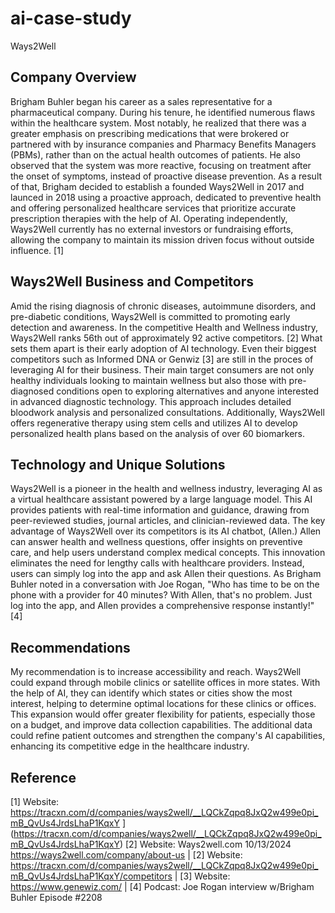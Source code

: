 # ai-case-study
Ways2Well
## Company Overview  
Brigham Buhler began his career as a sales representative for a pharmaceutical company. During his tenure, he identified numerous flaws within the healthcare system. Most notably, he realized that there was a greater emphasis on prescribing medications that were brokered or partnered with by insurance companies and Pharmacy Benefits Managers (PBMs), rather than on the actual health outcomes of patients. He also observed that the system was more reactive, focusing on treatment after the onset of symptoms, instead of proactive disease prevention. As a result of that, Brigham decided to establish a founded Ways2Well in 2017 and launced in 2018 using a proactive approach, dedicated to preventive health and offering personalized healthcare services that prioritize accurate prescription therapies with the help of AI. Operating independently, Ways2Well currently has no external investors or fundraising efforts, allowing the company to maintain its mission driven focus without outside influence. [1]

## Ways2Well Business and Competitors
Amid the rising diagnosis of chronic diseases, autoimmune disorders, and pre-diabetic conditions, Ways2Well is committed to promoting early detection and awareness. In the competitive Health and Wellness industry, Ways2Well ranks 56th out of approximately 92 active competitors. [2] What sets them apart is their early adoption of AI technology.  Even their biggest competitors such as Informed DNA or Genwiz [3] are still in the proces of leveraging AI for their business.  Their main target consumers are not only healthy individuals looking to maintain wellness but also those with pre-diagnosed conditions open to exploring alternatives and anyone interested in advanced diagnostic technology. This approach includes detailed bloodwork analysis and personalized consultations. Additionally, Ways2Well offers regenerative therapy using stem cells and utilizes AI to develop personalized health plans based on the analysis of over 60 biomarkers.

## Technology and Unique Solutions
Ways2Well is a pioneer in the health and wellness industry, leveraging AI as a virtual healthcare assistant powered by a large language model. This AI provides patients with real-time information and guidance, drawing from peer-reviewed studies, journal articles, and clinician-reviewed data. The key advantage of Ways2Well over its competitors is its AI chatbot, (Allen.) Allen can answer health and wellness questions, offer insights on preventive care, and help users understand complex medical concepts. This innovation eliminates the need for lengthy calls with healthcare providers. Instead, users can simply log into the app and ask Allen their questions. As Brigham Buhler noted in a conversation with Joe Rogan, "Who has time to be on the phone with a provider for 40 minutes? With Allen, that's no problem. Just log into the app, and Allen provides a comprehensive response instantly!" [4]

## Recommendations

My recommendation is to increase accessibility and reach. Ways2Well could expand through mobile clinics or satellite offices in more states. With the help of AI, they can identify which states or cities show the most interest, helping to determine optimal locations for these clinics or offices. This expansion would offer greater flexibility for patients, especially those on a budget, and improve data collection capabilities. The additional data could refine patient outcomes and strengthen the company's AI capabilities, enhancing its competitive edge in the healthcare industry.

## Reference

[1] Website: https://tracxn.com/d/companies/ways2well/__LQCkZqpq8JxQ2w499e0pi_mB_QvUs4JrdsLhaP1KqxY ](https://tracxn.com/d/companies/ways2well/__LQCkZqpq8JxQ2w499e0pi_mB_QvUs4JrdsLhaP1KqxY) [2] Website: Ways2well.com 10/13/2024 https://ways2well.com/company/about-us | [2] Website: https://tracxn.com/d/companies/ways2well/__LQCkZqpq8JxQ2w499e0pi_mB_QvUs4JrdsLhaP1KqxY/competitors |
[3] Website: https://www.genewiz.com/ | [4] Podcast: Joe Rogan interview w/Brigham Buhler Episode #2208
